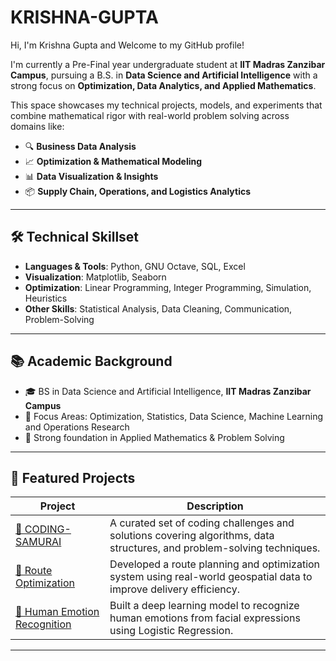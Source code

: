 # KRISHNA-GUPTA

Hi, I'm Krishna Gupta and Welcome to my GitHub profile! 

I'm currently a Pre-Final year undergraduate student at **IIT Madras  Zanzibar Campus**, pursuing a B.S. in **Data Science and Artificial Intelligence** with a strong focus on **Optimization, Data Analytics, and Applied Mathematics**.

This space showcases my technical projects, models, and experiments that combine mathematical rigor with real-world problem solving across domains like:

- 🔍 **Business Data Analysis**
- 📈 **Optimization & Mathematical Modeling**
- 📊 **Data Visualization & Insights**
- 📦 **Supply Chain, Operations, and Logistics Analytics**

---
## 🛠️ Technical Skillset

- **Languages & Tools**: Python, GNU Octave, SQL, Excel  
- **Visualization**: Matplotlib, Seaborn  
- **Optimization**: Linear Programming, Integer Programming, Simulation, Heuristics  
- **Other Skills**: Statistical Analysis, Data Cleaning, Communication, Problem-Solving  

---

## 📚 Academic Background

- 🎓 BS in Data Science and Artificial Intelligence, **IIT Madras Zanzibar Campus**
- 📌 Focus Areas: Optimization, Statistics, Data Science, Machine Learning and Operations Research
- 🧠 Strong foundation in Applied Mathematics & Problem Solving

---
## 📂 Featured Projects

| Project | Description |
|--------|-------------|
| [🔗 CODING-SAMURAI](https://github.com/kgupta1502/CODING-SAMURAI) | A curated set of coding challenges and solutions covering algorithms, data structures, and problem-solving techniques. |
| [🔗 Route Optimization](https://github.com/kgupta1502/Route-Optimization-) | Developed a route planning and optimization system using real-world geospatial data to improve delivery efficiency. |
| [🔗 Human Emotion Recognition](https://github.com/kgupta1502/Human_Emotion) | Built a deep learning model to recognize human emotions from facial expressions using Logistic Regression. |

---
